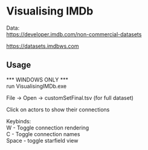 # Visualising IMDb

Data:\
https://developer.imdb.com/non-commercial-datasets

https://datasets.imdbws.com

## Usage
*** WINDOWS ONLY ***\
run VisualisingIMDb.exe

File -> Open -> customSetFinal.tsv (for full dataset)

Click on actors to show their connections

Keybinds:\
W - Toggle connection rendering\
C - Toggle connection names\
Space - toggle starfield view